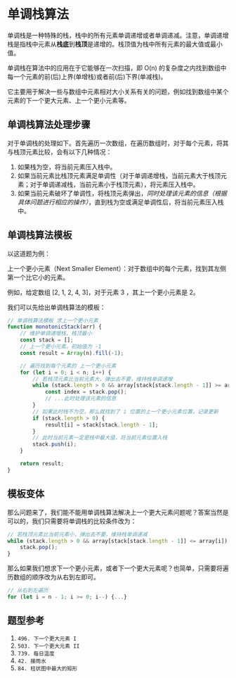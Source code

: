 # 单调栈算法

单调栈是一种特殊的栈，栈中的所有元素单调递增或者单调递减。注意，单调递增栈是指栈中元素从**栈底**到**栈顶**是递增的。栈顶值为栈中所有元素的最大值或最小值。

单调栈在算法中的应用在于它能够在一次扫描，即 O(n) 的复杂度之内找到数组中每一个元素的前(后)上界(单增栈)或者前(后)下界(单减栈)。

它主要用于解决一些与数组中元素相对大小关系有关的问题，例如找到数组中某个元素的下一个更大元素、上一个更小元素等。

## 单调栈算法处理步骤

对于单调栈的处理如下。首先遍历一次数组，在遍历数组时，对于每个元素，将其与栈顶元素比较，会有以下几种情况：

1. 如果栈为空，将当前元素压入栈中。
2. 如果当前元素比栈顶元素满足单调性（对于单调递增栈，当前元素大于栈顶元素；对于单调递减栈，当前元素小于栈顶元素），将元素压入栈中。
3. 如果当前元素破坏了单调性，将栈顶元素弹出，*同时处理该元素的信息（根据具体问题进行相应的操作）*，直到栈为空或满足单调性后，将当前元素压入栈中。

## 单调栈算法模板

以这道题为例：

上一个更小元素（Next Smaller Element）：对于数组中的每个元素，找到其左侧第一个比它小的元素。

例如，给定数组 [2, 1, 2, 4, 3]，对于元素 3 ，其上一个更小元素是 2。

我们可以先给出单调栈算法的模板：

```typescript
// 单调栈算法模板 求上一个更小元素
function monotonicStack(arr) {
    // 维护单调递增栈，栈顶最小
    const stack = [];
    // 上一个更小元素，初始值为 -1
    const result = Array(n).fill(-1);

    // 遍历找到每个元素的 上一个更小元素
    for (let i = 0; i < n; i++) {
        // 若栈顶元素比当前元素大，弹出去不要，维持栈单调递增
        while (stack.length > 0 && array[stack[stack.length - 1]] >= array[i]) {
            const index = stack.pop();
            // ...此时处理该元素的信息
        }
        // 如果此时栈不为空，那么就找到了 i 位置的上一个更小元素位置，记录更新
        if (stack.length > 0) {
            result[i] = stack[stack.length - 1];
        }
        // 此时当前元素一定是栈中最大值，将当前元素位置入栈
        stack.push(i);
    }

    return result;
}
```

## 模板变体

那么问题来了，我们能不能用单调栈算法解决上一个更大元素问题呢？答案当然是可以的，我们只需要将单调栈的比较条件改为：

```typescript
// 若栈顶元素比当前元素小，弹出去不要，维持栈单调递减
while (stack.length > 0 && array[stack[stack.length - 1]] <= array[i]) {
    stack.pop();
}
```

那么如果我们想求下一个更小元素，或者下一个更大元素呢？也简单，只需要将遍历数组的顺序改为从右到左即可。

```typescript
// 从右到左遍历
for (let i = n - 1; i >= 0; i--) {...}
```

## 题型参考

1. `496. 下一个更大元素 I`
2. `503. 下一个更大元素 II`
3. `739. 每日温度`
4. `42. 接雨水`
5. `84. 柱状图中最大的矩形`
